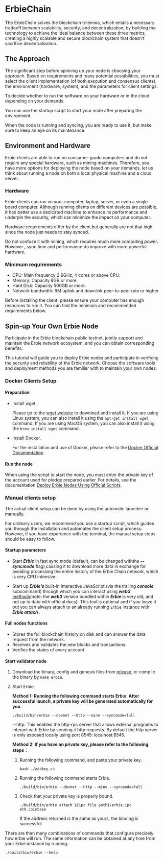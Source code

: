 # ErbieChain

The ErbieChain solves the blockchain trilemma, which entails a necessary tradeoff between scalability, security, and decentralization, by building the
technology to achieve the ideal balance between these three metrics, creating a highly scalable and secure blockchain system that doesn’t sacrifice
decentralization.

## The Approach

The significant step before spinning up your node is choosing your approach. Based on requirements and many potential possibilities,
you must select the client implementation (of both execution and consensus clients), the environment (hardware, system), and the
parameters for client settings.

To decide whether to run the software on your hardware or in the cloud depending on your demands.

You can use the startup script to start your node after preparing the environment.

When the node is running and syncing, you are ready to use it, but make sure to keep an eye on its maintenance.

## Environment and Hardware

Erbie clients are able to run on consumer-grade computers and do not require any special hardware, such as mining machines.
Therefore, you have more options for deploying the node based on your demands. let us think about running a node on both a local
physical machine and a cloud server:

### Hardware

Erbie clients can run on your computer, laptop, server, or even a single-board computer. Although running clients on
different devices are possible, it had better use a dedicated machine to enhance its performance and underpin the security,
which can minimize the impact on your computer.

Hardware requirements differ by the client but generally are not that high since the node just needs to stay synced.

Do not confuse it with mining, which requires much more computing power. However , sync time and performance do improve with more
powerful hardware.

### Minimum requirements

-  CPU: Main frequency 2.9GHz, 4 cores or above CPU.
-  Memory: Capacity 8GB or more.
-  Hard Disk: Capacity 500GB or more.
-  Network bandwidth: 6M uplink and downlink peer-to-peer rate or higher

Before installing the client, please ensure your computer has enough resources to run it. You can find the minimum and recommended requirements below.

## Spin-up Your Own Erbie Node

Participate in the Erbie blockchain public testnet, jointly support and maintain the Erbie network ecosystem, and you can obtain corresponding
benefits. 

This tutorial will guide you to deploy Erbie nodes and participate in verifying the security and reliability of the Erbie network. Choose the 
software tools and deployment methods you are familiar with to maintain your own nodes.

### Docker Clients Setup

#### Preparation

- Install wget. 

  Please go to the [wget website](https://www.gnu.org/software/wget/) to download and install it. If you are using Linux system, you can also 
install it using the `apt-get install wget` command. If you are using MacOS system, you can also install it using the `brew install wget` command.

- Install Docker.

  For the installation and use of Docker, please refer to the [Docker Official Documentation](https://docs.docker.com/engine/install/).

#### Run the node

When using the script to start the node, you must enter the private key of the account used for pledge prepared earlier. For details, see the
documentation [Deploy Erbie Nodes Using Official Scripts](https://www.erbie.io/docs/install/run/deploy/docker.html).

### Manual clients setup

The actual client setup can be done by using the automatic launcher or manually.

For ordinary users, we recommend you use a startup script, which guides you through the installation and automates the client setup process. However, if
you have experience with the terminal, the manual setup steps should be easy to follow.

#### Startup parameters

- Start ***Erbie*** in fast sync mode (default, can be changed withthe ***--syncmode*** flag),causing it to download more data in exchange for
avoiding processing the entire history of the Erbie Chain network, which is very CPU intensive.

- Start up ***Erbie's*** built-in interactive JavaScript,(via the trailing ***console*** subcommand) through which you can interact using ***web3***
  [methods](https://web3js.readthedocs.io/en/v1.2.9/)(note: the ***web3*** version bundled within ***Erbie*** is very old, and
  not up to date with official docs).
  This tool is optional and if you leave it out you can always attach to an already running ``Erbie`` instance with ***Erbie attach*** .

#### Full nodes functions

-  Stores the full blockchain history on disk and can answer the data request from the network.
-  Receives and validates the new blocks and transactions.
-  Verifies the states of every account.

#### Start validator node

1. Download the binary, config and genesis files from [release](https://github.com/erbieio/erbie.git), or compile the binary by ``make erbie``.

2. Start Erbie.

   **Method 1: Running the following command starts Erbie. After successful launch, a private key will be generated automatically for you.**

	````
	./build/bin/erbie --devnet --http --mine --syncmode=full
	````
   --http: This enables the http-rpc server that allows external programs to interact with Erbie by sending it http requests. By default the http server is only exposed locally using port 8545: localhost:8545. 

   **Method 2: If you have an private key, please refer to the following steps：**

   1. Running the following command, and paste your private key.
   
      ````
      bash ./addkey.sh
      ````
   2. Running the following command starts Erbie.

      ````
      ./build/bin/erbie --devnet --http --mine --syncmode=full
      ````     
   3. Check that your private key is properly bound. 

      ````
      ./build/bin/erbie attach ${ipc file path}/erbie.ipc
      eth.coinbase
      ```` 
      If the address returned is the same as yours, the binding is successful.

There are then many combinations of commands that configure precisely how erbie will run. The same information can be obtained at any time from your Erbie instance by running:

````
./build/bin/erbie --help
```` 


